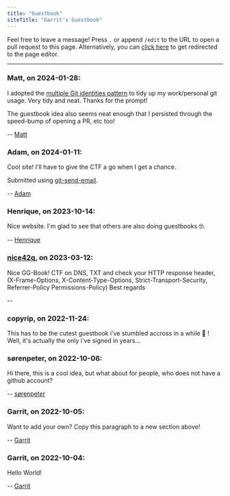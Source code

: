 ```yaml
---
title: "Guestbook"
siteTitle: "Garrit's Guestbook"
---
```


Feel free to leave a message! Press `.` or append `/edit` to the URL to open a
pull request to this page. Alternatively, you can [click
here](https://github.com/garritfra/garrit.xyz/edit/main/content/guestbook.md) to
get redirected to the page editor.

---

### Matt, on 2024-01-28:

I adopted the [multiple Git identities pattern](https://garrit.xyz/posts/2023-10-13-organizing-multiple-git-identities) to tidy up my work/personal git usage. Very tidy and neat. Thanks for the prompt!

The guestbook idea also seems neat enough that I persisted through the speed-bump of opening a PR, etc too!

-- [Matt](https://mattb.nz/)

### Adam, on 2024-01-11:

Cool site! I'll have to give the CTF a go when I get a chance.

Submitted using [git-send-email](https://git-send-email.io).

-- [Adam](https://adast.dk)

### Henrique, on 2023-10-14:

Nice website. I'm glad to see that others are also doing guestbooks 🤓.

-- [Henrique](https://hacdias.com)

### [nice42q](https://nice42q.de/), on 2023-03-12:

Nice GG-Book! CTF on DNS, TXT and check your HTTP response header, (X-Frame-Options, X-Content-Type-Options, Strict-Transport-Security, Referrer-Policy Permissions-Policy) Best regards

--

### copyrip, on 2022-11-24:

This has to be the cutest guestbook i've stumbled accross in a while 🙊 ! Well, it's actually the only i've signed in years...

### sørenpeter, on 2022-10-06:

Hi there, this is a cool idea, but what about for people, who does not have a github account?

-- [sørenpeter](https://darch.dk)

### Garrit, on 2022-10-05:

Want to add your own? Copy this paragraph to a new section above!

-- [Garrit](https://garrit.xyz)

### Garrit, on 2022-10-04:

Hello World!

-- [Garrit](https://garrit.xyz)
